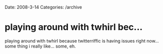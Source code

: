 Date: 2008-3-14
Categories: /archive

# playing around with twhirl bec...

playing around with twhirl because twitterriffic is having issues right now... some thing i really like... some, eh.
